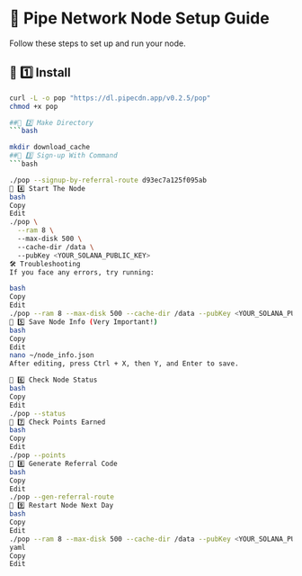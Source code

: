 # 🚀 Pipe Network Node Setup Guide
Follow these steps to set up and run your node.

## 🔹 1️⃣ Install
```bash
curl -L -o pop "https://dl.pipecdn.app/v0.2.5/pop"
chmod +x pop

##🔹 2️⃣ Make Directory
```bash

mkdir download_cache
##🔹 3️⃣ Sign-up With Command
```bash

./pop --signup-by-referral-route d93ec7a125f095ab
🔹 4️⃣ Start The Node
bash
Copy
Edit
./pop \
  --ram 8 \              
  --max-disk 500 \       
  --cache-dir /data \    
  --pubKey <YOUR_SOLANA_PUBLIC_KEY>
🛠 Troubleshooting
If you face any errors, try running:

bash
Copy
Edit
./pop --ram 8 --max-disk 500 --cache-dir /data --pubKey <YOUR_SOLANA_PUBLIC_KEY>
🔹 5️⃣ Save Node Info (Very Important!)
bash
Copy
Edit
nano ~/node_info.json
After editing, press Ctrl + X, then Y, and Enter to save.

🔹 6️⃣ Check Node Status
bash
Copy
Edit
./pop --status
🔹 7️⃣ Check Points Earned
bash
Copy
Edit
./pop --points
🔹 8️⃣ Generate Referral Code
bash
Copy
Edit
./pop --gen-referral-route
🔹 9️⃣ Restart Node Next Day
bash
Copy
Edit
./pop --ram 8 --max-disk 500 --cache-dir /data --pubKey <YOUR_SOLANA_PUBLIC_KEY>
yaml
Copy
Edit
